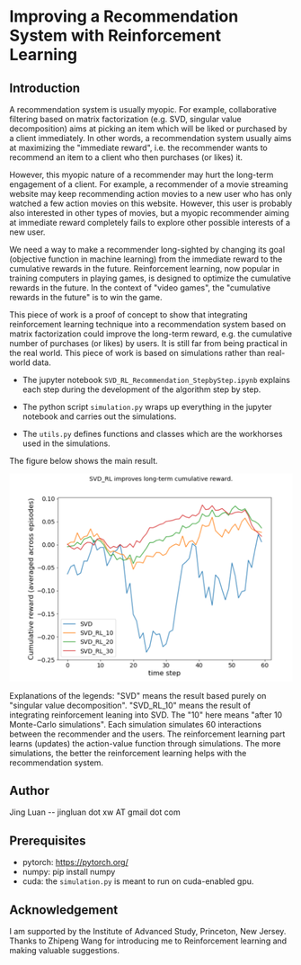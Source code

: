 # Improving a Recommendation System with Reinforcement Learning


## Introduction
A recommendation system is usually myopic. For example, collaborative filtering based on matrix factorization (e.g. SVD, singular value decomposition) aims at picking an item which will be liked or purchased by a client immediately. In other words, a recommendation system usually aims at maximizing the "immediate reward", i.e. the recommender wants to recommend an item to a client who then purchases (or likes) it.

However, this myopic nature of a recommender may hurt the long-term engagement of a client. For example, a recommender of a movie streaming website may keep recommending action movies to a new user who has only watched a few action movies on this website. However, this user is probably also interested in other types of movies, but a myopic recommender aiming at immediate reward completely fails to explore other possible interests of a new user.

We need a way to make a recommender long-sighted by changing its goal (objective function in machine learning) from the immediate reward to the cumulative rewards in the future. Reinforcement learning, now popular in training computers in playing games, is designed to optimize the cumulative rewards in the future. In the context of "video games", the "cumulative rewards in the future" is to win the game.

This piece of work is a proof of concept to show that integrating reinforcement learning technique into a recommendation system based on matrix factorization could improve the long-term reward, e.g. the cumulative number of purchases (or likes) by users. It is still far from being practical in the real world. This piece of work is based on simulations rather than real-world data.

* The jupyter notebook `SVD_RL_Recommendation_StepbyStep.ipynb` explains each step during the development of the algorithm step by step.

* The python script `simulation.py` wraps up everything in the jupyter notebook and carries out the simulations.

* The `utils.py` defines functions and classes which are the workhorses used in the simulations.

The figure below shows the main result.

<p align="center">
  <img src="result.png" width="600">
  <p>
  Explanations of the legends: "SVD" means the result based purely on "singular value decomposition". "SVD_RL_10" means the result of integrating reinforcement leaning into SVD. The "10" here means "after 10 Monte-Carlo simulations". Each simulation simulates 60 interactions between the recommender and the users. The reinforcement learning part learns (updates) the action-value function through simulations. The more simulations, the better the reinforcement learning helps with the recommendation system.
  </p>
</p>

## Author

Jing Luan -- jingluan dot xw AT gmail dot com


## Prerequisites

* pytorch: https://pytorch.org/
* numpy: pip install numpy
* cuda: the `simulation.py` is meant to run on cuda-enabled gpu. 

## Acknowledgement

I am supported by the Institute of Advanced Study, Princeton, New Jersey. Thanks to Zhipeng Wang for introducing me to Reinforcement learning and making valuable suggestions.
